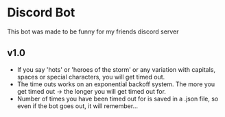 # Discord Bot
This bot was made to be funny for my friends discord server

## v1.0
- If you say 'hots' or 'heroes of the storm' or any variation with capitals, spaces or special characters, you will get timed out.
- The time outs works on an exponential backoff system. The more you get timed out -> the longer you will get timed out for.
- Number of times you have been timed out for is saved in a .json file, so even if the bot goes out, it will remember...